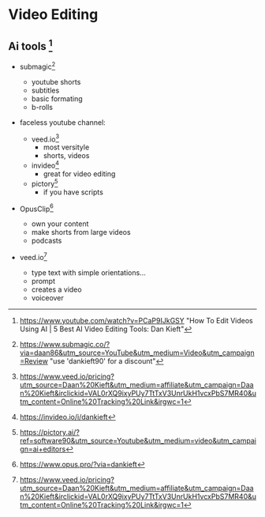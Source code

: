 # Video Editing

## Ai tools [^1]

- submagic[^2]
  - youtube shorts
  - subtitles
  - basic formating
  - b-rolls

- faceless youtube channel:
  - veed.io[^3]
    - most versityle
    - shorts, videos
  - invideo[^4]
    - great for video editing
  - pictory[^5]
    - if you have scripts

- OpusClip[^6]
  - own your content
  - make shorts from large videos
  - podcasts


- veed.io[^3]
  - type text with simple orientations...
  - prompt
  - creates a video
  - voiceover

[^1]: https://www.youtube.com/watch?v=PCaP9IJkGSY "How To Edit Videos Using AI | 5 Best AI Video Editing Tools: Dan Kieft"
[^2]: https://www.submagic.co/?via=daan86&utm_source=YouTube&utm_medium=Video&utm_campaign=Review "use 'dankieft90' for a discount"
[^3]: https://www.veed.io/pricing?utm_source=Daan%20Kieft&utm_medium=affiliate&utm_campaign=Daan%20Kieft&irclickid=VAL0rXQ9ixyPUy7TtTxV3UnrUkH1vcxPbS7MR40&utm_content=Online%20Tracking%20Link&irgwc=1
[^4]: https://invideo.io/i/dankieft
[^5]: https://pictory.ai/?ref=software90&utm_source=Youtube&utm_medium=video&utm_campaign=ai+editors
[^6]: https://www.opus.pro/?via=dankieft

